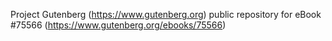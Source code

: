 Project Gutenberg (https://www.gutenberg.org) public repository for
eBook #75566 (https://www.gutenberg.org/ebooks/75566)

